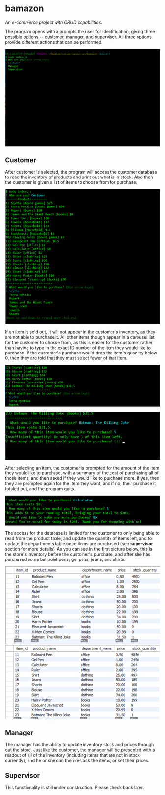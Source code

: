 # bamazon
*An e-commerce project with CRUD capabilities.*

The program opens with a prompts the user for identification, giving three possible options -- customer, manager, and supervisor. All three options provide different actions that can be performed.

![bamazon opening](/screen_caps/bamazon_opening.png)



## Customer

After customer is selected, the program will access the customer database to read the inventory of products and print out what is in stock. Also then the customer is given a list of items to choose from for purchase.

![customer select](/screen_caps/customer_select.png)



If an item is sold out, it will not appear in the customer's inventory, as they are not able to purchase it. All other items though appear in a carousel list for the customer to choose from, as this is easier for the customer rather than having to type in the exact ID number of the item they would like to purchase. If the customer's purchase would drop the item's quantity below 0, then they are told that they must select fewer of that item.

![sold out](/screen_caps/customer_soldout.png)

![too few](/screen_caps/customer_toofew.png)


After selecting an item, the customer is prompted for the amount of the item they would like to purchase, with a summary of the cost of purchasing all of those items, and then asked if they would like to purchase more. If yes, then they are prompted again for the item they want, and if no, their purchase it totaled out, and the program quits.

![finished purchase](/screen_caps/customer_closeout.png)


The access for the database is limited for the customer to only being able to read from the product table, and update the quantity of items left, and to update the departments table once items are purchased (see **supervisor** section for more details). As you can see in the first picture below, this is the store's inventory before the customer's purchase, and after she has purchased some ballpoint pens, gel pens, jeans, and shirts.

![opening inventory](/screen_caps/bamazon_starting_inventory.png)
![closing inventory](/screen_caps/bamazon_ending_inventory.png)


## Manager

The manager has the ability to update inventory stock and prices through out the store. Just like the customer, the manager will be presented with a readout of all of the inventory (including items that are not in stock currently), and he or she can then restock the items, or set their prices.

## Supervisor

This functionality is still under construction. Please check back later.

